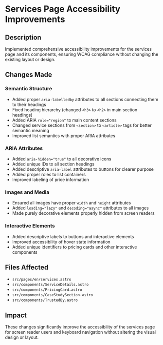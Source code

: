 # Services Page Accessibility Improvements

## Description
Implemented comprehensive accessibility improvements for the services page and its components, ensuring WCAG compliance without changing the existing layout or design.

## Changes Made

### Semantic Structure
- Added proper `aria-labelledby` attributes to all sections connecting them to their headings
- Fixed heading hierarchy (changed `<h3>` to `<h2>` in main section headings)
- Added ARIA `role="region"` to main content sections
- Changed service sections from `<section>` to `<article>` tags for better semantic meaning
- Improved list semantics with proper ARIA attributes

### ARIA Attributes
- Added `aria-hidden="true"` to all decorative icons
- Added unique IDs to all section headings
- Added descriptive `aria-label` attributes to buttons for clearer purpose
- Added proper roles to list containers
- Improved labeling of price information

### Images and Media
- Ensured all images have proper `width` and `height` attributes
- Added `loading="lazy"` and `decoding="async"` attributes to all images
- Made purely decorative elements properly hidden from screen readers

### Interactive Elements
- Added descriptive labels to buttons and interactive elements
- Improved accessibility of hover state information
- Added unique identifiers to pricing cards and other interactive components

## Files Affected
- `src/pages/en/services.astro`
- `src/components/ServiceDetails.astro`
- `src/components/PricingCard.astro`
- `src/components/CaseStudySection.astro`
- `src/components/TrustedBy.astro`

## Impact
These changes significantly improve the accessibility of the services page for screen reader users and keyboard navigation without altering the visual design or layout. 